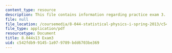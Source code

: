 ```yaml
---
content_type: resource
description: This file contains information regarding practice exam 3.
file: null
file_location: /coursemedia/8-044-statistical-physics-i-spring-2013/c542fdb991451a979789bdd6703be369_MIT8_044S14_exam3_04.pdf
file_type: application/pdf
resourcetype: Document
title: 8.044s13 Exam3
uid: c542fdb9-9145-1a97-9789-bdd6703be369
---
```

